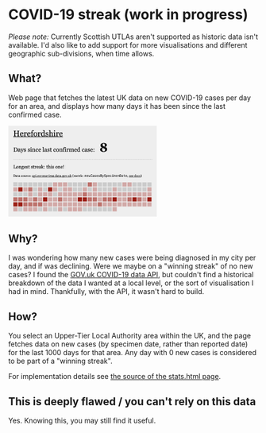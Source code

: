 # COVID-19 streak (work in progress)

_Please note:_ Currently Scottish UTLAs aren't supported as historic data isn't available.
I'd also like to add support for more visualisations and different geographic sub-divisions, when time allows.

## What?

Web page that fetches the latest UK data on new COVID-19 cases per day for an area, and displays how many days it has been since the last confirmed case.

<img src="screenshot.png" width="299" alt="Screenshot showing the stats view for Herefordshire">

## Why?

I was wondering how many new cases were being diagnosed in my city per day, and if was declining.
Were we maybe on a "winning streak" of no new cases?
I found the [GOV.uk COVID-19 data API](https://coronavirus.data.gov.uk), but couldn't find a historical breakdown of the data I wanted at a local level, or the sort of visualisation I had in mind.
Thankfully, with the API, it wasn't hard to build.

## How?

You select an Upper-Tier Local Authority area within the UK, and the page fetches data on new cases (by specimen date, rather than reported date) for the last 1000 days for that area.
Any day with 0 new cases is considered to be part of a "winning streak".

For implementation details see [the source of the stats.html page](https://github.com/hjst/covid-streak/blob/plague/stats.html).

## This is deeply flawed / you can't rely on this data

Yes. Knowing this, you may still find it useful.